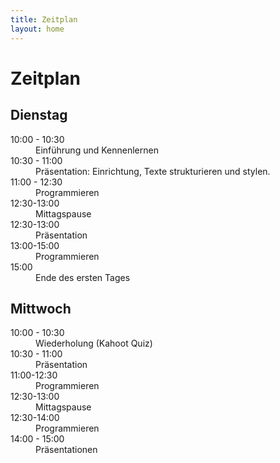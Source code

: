 ```yaml
---
title: Zeitplan
layout: home
---
```

# Zeitplan

## Dienstag
<dl>
    <dt>10:00 - 10:30</dt>
    <dd>Einführung und Kennenlernen</dd>
    <dt>10:30 - 11:00</dt>
    <dd>Präsentation: Einrichtung, Texte strukturieren und stylen.</dd>
    <dt>11:00 - 12:30</dt>
    <dd>Programmieren</dd>
    <dt>12:30-13:00</dt>
    <dd>Mittagspause</dd>
    <dt>12:30-13:00</dt>
    <dd>Präsentation</dd>
    <dt>13:00-15:00</dt>
    <dd>Programmieren</dd>
    <dt>15:00</dt>
    <dd>Ende des ersten Tages</dd>
</dl>

## Mittwoch

<dl>
    <dt>10:00 - 10:30</dt>
    <dd>Wiederholung (Kahoot Quiz)</dd>
    <dt>10:30 - 11:00</dt>
    <dd>Präsentation</dd>
    <dt>11:00-12:30</dt>
    <dd>Programmieren</dd>
    <dt>12:30-13:00</dt>
    <dd>Mittagspause</dd>
    <dt>12:30-14:00</dt>
    <dd>Programmieren</dd>
    <dt>14:00 - 15:00</dt>
    <dd>Präsentationen</dd>
</dl>